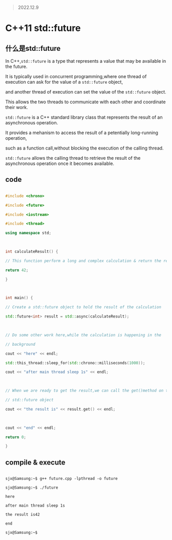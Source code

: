 > 2022.12.9

  

# C++11 std::future

  

## 什么是std::future

  

In C++,`std::future` is a type that represents a value that may be available in the future.

It is typically used in concurrent programming,where one thread of execution can ask for the value of a `std::future` object,

and another thread of execution can set the value of the `std::future` object.

This allows the two threads to communicate with each other and coordinate their work.

  

`std::future` is a C++ standard library class that represents the result of an asynchronous operation.

It provides a mehanism to access the result of a petentially long-running operation,

such as a function call,without blocking the execution of the calling thread.

`std::future` allows the calling thread to retrieve the result of the asynchronous operation once it becomes available.

  

## code

  

```c++

#include <chrono>

#include <future>

#include <iostream>

#include <thread>

using namespace std;

  

int calculateResult() {

// This function perform a long and complex calculation & return the result

return 42;

}

  

int main() {

// Create a std::future object to hold the result of the calculation

std::future<int> result = std::async(calculateResult);

  

// Do some other work here,while the calculation is happening in the

// background

cout << "here" << endl;

std::this_thread::sleep_for(std::chrono::milliseconds(1000));

cout << "after main thread sleep 1s" << endl;

  

// When we are ready to get the result,we can call the get()method on the

// std::future object

cout << "the result is" << result.get() << endl;

  

cout << "end" << endl;

return 0;

}

```

  

## compile & execute

  

```shell

sjx@Samsung:~$ g++ future.cpp -lpthread -o future

sjx@Samsung:~$ ./future

here

after main thread sleep 1s

the result is42

end

sjx@Samsung:~$

```
<!--stackedit_data:
eyJoaXN0b3J5IjpbLTQzNDc4MjgyXX0=
-->